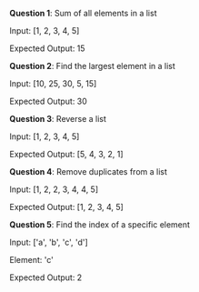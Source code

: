 **Question 1**: Sum of all elements in a list

Input: [1, 2, 3, 4, 5]

Expected Output: 15

**Question 2**: Find the largest element in a list

Input: [10, 25, 30, 5, 15]

Expected Output: 30

**Question 3**: Reverse a list

Input: [1, 2, 3, 4, 5]

Expected Output: [5, 4, 3, 2, 1]

**Question 4**: Remove duplicates from a list

Input: [1, 2, 2, 3, 4, 4, 5]

Expected Output: [1, 2, 3, 4, 5]

**Question 5**: Find the index of a specific element

Input: ['a', 'b', 'c', 'd']

Element: 'c'

Expected Output: 2
